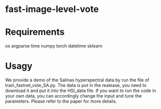 # fast-image-level-vote

# Requirements
os
argparse
time
numpy
torch
datetime
sklearn

# Usagy

We provide a demo of the Salinas hyperspectral data by run the file of train_fastnet_vote_SA.py. The data is put in the realease, you need to download it and put it into the HSI_data file. If you want to run the code in your own data, you can accordingly change the input and tune the parameters. Please refer to the paper for more details.
